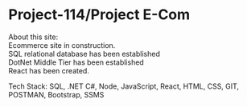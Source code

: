# Project-114/Project E-Com

About this site: <br/>
Ecommerce site in construction.<br/>
SQL relational database has been established<br/>
DotNet Middle Tier has been established<br/>
React has been created.<br/>

Tech Stack: SQL, .NET C#, Node, JavaScript, React, HTML, CSS, GIT, POSTMAN, Bootstrap, SSMS
